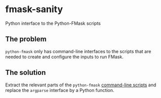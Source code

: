 # fmask-sanity
Python interface to the Python-FMask scripts

## The problem

`python-fmask` only has command-line interfaces to the scripts
that are needed to create and configure the inputs to run FMask.

## The solution

Extract the relevant parts of the `python-fmask` [command-line scripts](https://bitbucket.org/chchrsc/python-fmask/src/95f3bc60d732862ad42c96e09a7dd305f7ca89ee/bin?at=pythonfmask-0.4.5) and replace the `argparse` interface by a Python function.
